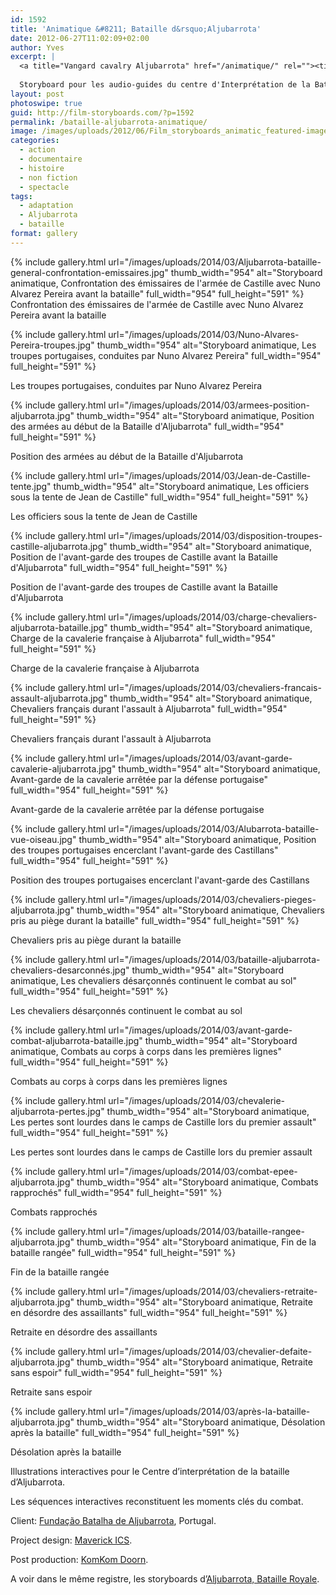 ```yaml
---
id: 1592
title: 'Animatique &#8211; Bataille d&rsquo;Aljubarrota'
date: 2012-06-27T11:02:09+02:00
author: Yves
excerpt: |
  <a title="Vangard cavalry Aljubarrota" href="/animatique/" rel=""><title ="Charge des chevaliers français à Aljubarrota" src="/images/uploads/2014/03/charge-chevaliers-aljubarrota-bataille.jpg" alt="Illustration — Charge des chevaliers français à Aljubarrota"></title></a>
  
  Storyboard pour les audio-guides du centre d'Interprétation de la Bataille d'Aljubarrota.
layout: post
photoswipe: true
guid: http://film-storyboards.com/?p=1592
permalink: /bataille-aljubarrota-animatique/
image: /images/uploads/2012/06/Film_storyboards_animatic_featured-image.jpg
categories:
  - action
  - documentaire
  - histoire
  - non fiction
  - spectacle
tags:
  - adaptation
  - Aljubarrota
  - bataille
format: gallery
---
```

<div class="photoswipe-gallery">
{% include gallery.html
 url="/images/uploads/2014/03/Aljubarrota-bataille-general-confrontation-emissaires.jpg"
 thumb_width="954" alt="Storyboard animatique, Confrontation des émissaires de l'armée de Castille avec Nuno Alvarez Pereira avant la bataille"
 full_width="954" full_height="591"
%}
<figcaption>Confrontation des émissaires de l'armée de Castille avec Nuno Alvarez Pereira avant la bataille</figcaption>

{% include gallery.html
 url="/images/uploads/2014/03/Nuno-Alvares-Pereira-troupes.jpg"
 thumb_width="954" alt="Storyboard animatique, Les troupes portugaises, conduites par Nuno Alvarez Pereira"
 full_width="954" full_height="591"
%}
<figcaption>Les troupes portugaises, conduites par Nuno Alvarez Pereira</figcaption>

{% include gallery.html
 url="/images/uploads/2014/03/armees-position-aljubarrota.jpg"
 thumb_width="954" alt="Storyboard animatique, Position des armées au début de la Bataille d'Aljubarrota"
 full_width="954" full_height="591"
%}
<figcaption>Position des armées au début de la Bataille d'Aljubarrota</figcaption>

{% include gallery.html
 url="/images/uploads/2014/03/Jean-de-Castille-tente.jpg"
 thumb_width="954" alt="Storyboard animatique, Les officiers sous la tente de Jean de Castille"
 full_width="954" full_height="591"
%}
<figcaption>Les officiers sous la tente de Jean de Castille</figcaption>

{% include gallery.html
 url="/images/uploads/2014/03/disposition-troupes-castille-aljubarrota.jpg"
 thumb_width="954" alt="Storyboard animatique, Position de l'avant-garde des troupes de Castille avant la Bataille d'Aljubarrota"
 full_width="954" full_height="591"
%}
<figcaption>Position de l'avant-garde des troupes de Castille avant la Bataille d'Aljubarrota</figcaption>

{% include gallery.html
 url="/images/uploads/2014/03/charge-chevaliers-aljubarrota-bataille.jpg"
 thumb_width="954" alt="Storyboard animatique, Charge de la cavalerie française à Aljubarrota"
 full_width="954" full_height="591"
%}
<figcaption>Charge de la cavalerie française à Aljubarrota</figcaption>

{% include gallery.html
 url="/images/uploads/2014/03/chevaliers-francais-assault-aljubarrota.jpg"
 thumb_width="954" alt="Storyboard animatique, Chevaliers français durant l'assault à Aljubarrota"
 full_width="954" full_height="591"
%}
<figcaption>Chevaliers français durant l'assault à Aljubarrota</figcaption>

{% include gallery.html
 url="/images/uploads/2014/03/avant-garde-cavalerie-aljubarrota.jpg"
 thumb_width="954" alt="Storyboard animatique, Avant-garde de la cavalerie arrêtée par la défense portugaise"
 full_width="954" full_height="591"
%}
<figcaption>Avant-garde de la cavalerie arrêtée par la défense portugaise</figcaption>


{% include gallery.html
 url="/images/uploads/2014/03/Alubarrota-bataille-vue-oiseau.jpg"
 thumb_width="954" alt="Storyboard animatique, Position des troupes portugaises encerclant l'avant-garde des Castillans"
 full_width="954" full_height="591"
%}
<figcaption>Position des troupes portugaises encerclant l'avant-garde des Castillans</figcaption>

{% include gallery.html
 url="/images/uploads/2014/03/chevaliers-pieges-aljubarrota.jpg"
 thumb_width="954" alt="Storyboard animatique, Chevaliers pris au piège durant la bataille"
 full_width="954" full_height="591"
%}
<figcaption>Chevaliers pris au piège durant la bataille</figcaption>


{% include gallery.html
 url="/images/uploads/2014/03/bataille-aljubarrota-chevaliers-desarconnés.jpg"
 thumb_width="954" alt="Storyboard animatique, Les chevaliers désarçonnés continuent le combat au sol"
 full_width="954" full_height="591"
%}
<figcaption>Les chevaliers désarçonnés continuent le combat au sol</figcaption>

{% include gallery.html
 url="/images/uploads/2014/03/avant-garde-combat-aljubarrota-bataille.jpg"
 thumb_width="954" alt="Storyboard animatique, Combats au corps à corps dans les premières lignes"
 full_width="954" full_height="591"
%}
<figcaption>Combats au corps à corps dans les premières lignes</figcaption>

{% include gallery.html
 url="/images/uploads/2014/03/chevalerie-aljubarrota-pertes.jpg"
 thumb_width="954" alt="Storyboard animatique, Les pertes sont lourdes dans le camps de Castille lors du premier assault"
 full_width="954" full_height="591"
%}
<figcaption>Les pertes sont lourdes dans le camps de Castille lors du premier assault</figcaption>

{% include gallery.html
 url="/images/uploads/2014/03/combat-epee-aljubarrota.jpg"
 thumb_width="954" alt="Storyboard animatique, Combats rapprochés"
 full_width="954" full_height="591"
%}
<figcaption>Combats rapprochés</figcaption>

{% include gallery.html
 url="/images/uploads/2014/03/bataille-rangee-aljubarrota.jpg"
 thumb_width="954" alt="Storyboard animatique, Fin de la bataille rangée"
 full_width="954" full_height="591"
%}
<figcaption>Fin de la bataille rangée</figcaption>

{% include gallery.html
 url="/images/uploads/2014/03/chevaliers-retraite-aljubarrota.jpg"
 thumb_width="954" alt="Storyboard animatique, Retraite en désordre des assaillants"
 full_width="954" full_height="591"
%}
<figcaption>Retraite en désordre des assaillants</figcaption>

{% include gallery.html
 url="/images/uploads/2014/03/chevalier-defaite-aljubarrota.jpg"
 thumb_width="954" alt="Storyboard animatique, Retraite sans espoir"
 full_width="954" full_height="591"
%}
<figcaption>Retraite sans espoir</figcaption>

{% include gallery.html
 url="/images/uploads/2014/03/après-la-bataille-aljubarrota.jpg"
 thumb_width="954" alt="Storyboard animatique, Désolation après la bataille"
 full_width="954" full_height="591"
%}
<figcaption>Désolation après la bataille</figcaption>


</div>


Illustrations interactives pour le Centre d&rsquo;interprétation de la bataille d&rsquo;Aljubarrota.

Les séquences interactives reconstituent les moments clés du combat.

Client: <a title="Fundação Batalha de Aljubarrota" href="http://www.fundacao-aljubarrota.pt" target="_blank" rel="noopener noreferrer">Fundação Batalha de Aljubarrota</a>, Portugal.

Project design: <a href="http://www.maverick-ics.be/" target="_blank" rel="noopener noreferrer">Maverick ICS</a>.

Post production: <a href="http://www.komkomdoorn.com/" target="_blank" rel="noopener noreferrer">KomKom Doorn</a>.

A voir dans le même registre, les storyboards d&rsquo;[Aljubarrota, Bataille Royale](/aljubarrota-bataille-royale/ "Animatics").